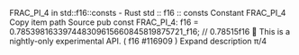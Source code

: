 FRAC_PI_4 in std::f16::consts - Rust
std
::
f16
::
consts
Constant
FRAC_PI_4
Copy item path
Source
pub const FRAC_PI_4:
f16
= 0.785398163397448309615660845819875721_f16; // 0.78515f16
🔬
This is a nightly-only experimental API. (
f16
#116909
)
Expand description
π/4